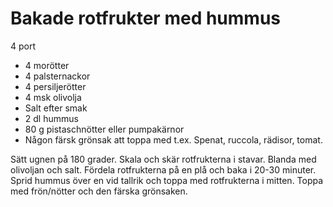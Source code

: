 # Bakade rotfrukter med hummus

4 port

 - 4 morötter
 - 4 palsternackor
 - 4 persiljerötter
 - 4 msk olivolja
 - Salt efter smak
 - 2 dl hummus
 - 80 g pistaschnötter eller pumpakärnor
 - Någon färsk grönsak att toppa med t.ex. Spenat, ruccola, rädisor, tomat.

Sätt ugnen på 180 grader. Skala och skär rotfrukterna i stavar. Blanda med olivoljan och salt. Fördela rotfrukterna på en plå och baka i 20-30 minuter. Sprid hummus över en vid tallrik och toppa med rotfrukterna i mitten. Toppa med frön/nötter och den färska grönsaken.
